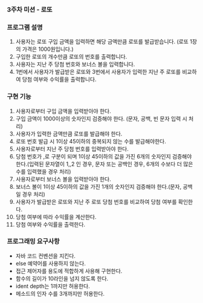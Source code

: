 ### 3주차 미션 - 로또

### 프로그램 설명
1. 사용자는 로또 구입 금액을 입력하면 해당 금액만큼 로또를 발급받습니다.
    (로또 1장의 가격은 1000원입니다.)
2. 구입한 로또의 개수만큼 로또의 번호를 출력합니다.
3. 사용자는 지난 주 당첨 번호와 보너스 볼을 입력합니다.
4. 1번에서 사용자가 발급받은 로또와 3번에서 사용자가 입력한 지난 주 로또를 비교하여 당첨 여부와 수익률을 출력합니다.

### 구현 기능
1. 사용자로부터 구입 금액을 입력받아야 한다. 
2. 구입 금액이 1000이상의 숫자인지 검증해야 한다. (문자, 공백, 빈 문자 입력 시 처리)
3. 사용자가 입력한 금액만큼 로또를 발급해야 한다. 
4. 로또 번호 발급 시 1이상 45이하의 중복되지 않는 수를 발급해야한다.
5. 사용자로부터 지난 주 당첨 번호를 입력받아야 한다.
6. 당첨 번호가 ,로 구분이 되며 1이상 45이하의 값을 가진 6개의 숫자인지 검증해야 한다.(입력된 문자열이 1,,2 인 경우, 문자 또는 공백인 경우, 6개의 수보다 더 많은 수를 입력했을 경우 처리)
7. 사용자로부터 보너스 볼을 입력받아야 한다.
8. 보너스 볼이 1이상 45이하의 값을 가진 1개의 숫자인지 검증해야 한다.(문자, 공백일 경우 처리)
9. 사용자가 발급받은 로또와 지난 주 로또 당첨 번호를 비교하여 당첨 여부를 확인한다.
11. 당첨 여부에 따라 수익률을 계산한다.
12. 당첨 여부와 수익률을 출력한다.
 
### 프로그래밍 요구사항
+ 자바 코드 컨벤션을 지킨다.
+ else 예약어를 사용하지 않는다.
+ 접근 제어자를 용도에 적합하게 사용해 구현한다.
+ 함수의 길이가 10라인을 넘지 않도록 한다.
+ ident depth는 1까지만 허용한다.
+ 메소드의 인자 수를 3개까지만 허용한다.